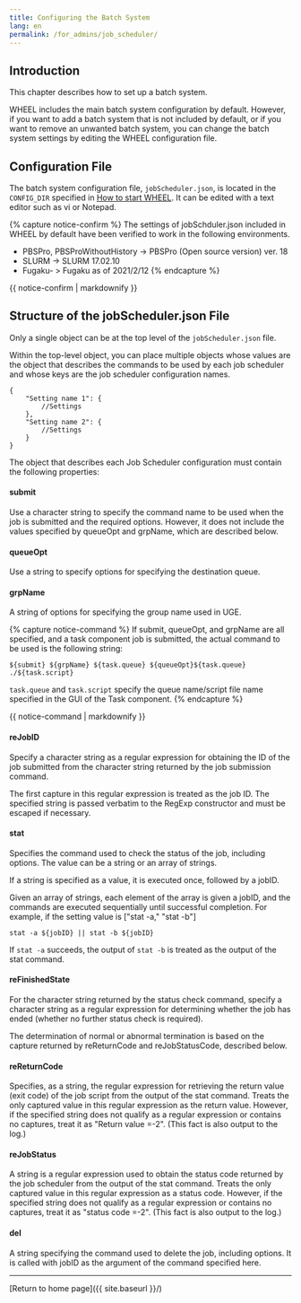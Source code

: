 ```yaml
---
title: Configuring the Batch System
lang: en
permalink: /for_admins/job_scheduler/
---
```


## Introduction
This chapter describes how to set up a batch system.

WHEEL includes the main batch system configuration by default. However, if you want to add a batch system that is not included by default, or if you want to remove an unwanted batch system, you can change the batch system settings by editing the WHEEL configuration file.

## Configuration File
The batch system configuration file, `jobScheduler.json`, is located in the `CONFIG_DIR` specified in [How to start WHEEL](../how_to_boot/#how-to-start). It can be edited with a text editor such as vi or Notepad.

{% capture notice-confirm %}
The settings of jobSchduler.json included in WHEEL by default have been verified to work in the following environments.
- PBSPro, PBSProWithoutHistory  -> PBSPro (Open source version) ver. 18
- SLURM -> SLURM 17.02.10
- Fugaku- > Fugaku as of 2021/2/12
{% endcapture %}
<div class="notice--info">
  {{ notice-confirm | markdownify }}
</div>

## Structure of the jobScheduler.json File
Only a single object can be at the top level of the `jobScheduler.json` file.

Within the top-level object, you can place multiple objects whose values are the object that describes the commands to be used by each job scheduler and whose keys are the job scheduler configuration names.

```
{
    "Setting name 1": {
        //Settings
    },
    "Setting name 2": {
        //Settings
    }
}
```

The object that describes each Job Scheduler configuration must contain the following properties:

#### submit
Use a character string to specify the command name to be used when the job is submitted and the required options. However, it does not include the values specified by queueOpt and grpName, which are described below.

#### queueOpt
Use a string to specify options for specifying the destination queue.

#### grpName
A string of options for specifying the group name used in UGE.

{% capture notice-command %}
If submit, queueOpt, and grpName are all specified, and a task component job is submitted, the actual command to be used is the following string:

`${submit} ${grpName} ${task.queue} ${queueOpt}${task.queue} ./${task.script}`

`task.queue` and `task.script` specify the queue name/script file name specified in the GUI of the Task component.
{% endcapture %}
<div class="notice--info">
  {{ notice-command | markdownify }}
</div>

#### reJobID
Specify a character string as a regular expression for obtaining the ID of the job submitted from the character string returned by the job submission command.

The first capture in this regular expression is treated as the job ID.
The specified string is passed verbatim to the RegExp constructor and must be escaped if necessary.

#### stat
Specifies the command used to check the status of the job, including options.
The value can be a string or an array of strings.

If a string is specified as a value, it is executed once, followed by a jobID.

Given an array of strings, each element of the array is given a jobID, and the commands are executed sequentially until successful completion. 
For example, if the setting value is ["stat -a," "stat -b"]

`stat -a ${jobID} || stat -b ${jobID}`

If `stat -a` succeeds, the output of `stat -b` is treated as the output of the stat command.

#### reFinishedState
For the character string returned by the status check command, specify a character string as a regular expression for determining whether the job has ended (whether no further status check is required).

The determination of normal or abnormal termination is based on the capture returned by reReturnCode and reJobStatusCode, described below.

#### reReturnCode
Specifies, as a string, the regular expression for retrieving the return value (exit code) of the job script from the output of the stat command.
Treats the only captured value in this regular expression as the return value.
However, if the specified string does not qualify as a regular expression or contains no captures, treat it as "Return value =-2". (This fact is also output to the log.)

#### reJobStatus
A string is a regular expression used to obtain the status code returned by the job scheduler from the output of the stat command.
Treats the only captured value in this regular expression as a status code. 
However, if the specified string does not qualify as a regular expression or contains no captures, treat it as "status code =-2". (This fact is also output to the log.)

#### del
A string specifying the command used to delete the job, including options.
It is called with jobID as the argument of the command specified here.


--------
[Return to home page]({{ site.baseurl }}/)